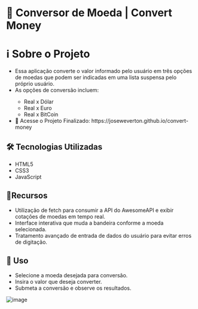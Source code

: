 # 💱 Conversor de Moeda | Convert Money

<h1>ℹ️ Sobre o Projeto</h1>

<ul>
  <li>Essa aplicação converte o valor informado pelo usuário em três opções de moedas que podem ser indicadas em uma lista suspensa pelo próprio usuário.</li>
  <li>As opções de conversão incluem:</li>
  <ul>
    <li>Real x Dólar</li>
    <li>Real x Euro</li>
    <li>Real x BitCoin</li>
  </ul>
  <li>🔗 Acesse o Projeto Finalizado: https://joseweverton.github.io/convert-money</li>
</ul>

<h2>🛠️ Tecnologias Utilizadas</h2>

<ul>
  <li>HTML5</li>
  <li>CSS3</li>
  <li>JavaScript</li>
</ul>

<h2>🌟Recursos</h2>
<ul>
  <li>Utilização de fetch para consumir a API do AwesomeAPI e exibir cotações de moedas em tempo real.</li>
  <li>Interface interativa que muda a bandeira conforme a moeda selecionada.</li>
  <li>Tratamento avançado de entrada de dados do usuário para evitar erros de digitação.</li>
</ul>

<h2>🚀 Uso</h2>

<ul>
  <li>Selecione a moeda desejada para conversão.</li>
  <li>Insira o valor que deseja converter.</li>
  <li>Submeta a conversão e observe os resultados.</li>
</ul>

![image](https://github.com/joseweverton/convert-money/assets/125286733/8aece269-0855-405a-9b5b-f72bc94fe921)


